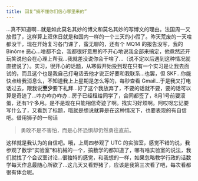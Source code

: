 ```yaml
---
title: 回复“搞不懂你们信心哪里来的”
---
```


...真不知道啊...就是如此莫名其妙的博文和莫名其妙的写博文的理由。法国周一又放假了，这样算上双休日就是和国内一样的一个三天的小假了。昨天荒废的一天啥都没干，现在开始复习各门课了，蛮无聊的，还有个 MQ14 的报告没写，我的 Binôme 恶心...啥都不会，我都很好意思的不开心地说我全部来搞定，他竟然还开玩笑说他会在心理上帮我...我就差没说你会干啥了...（说不定以后遇到这种情况就直接说了）。实习，很开心的话题，从寒假开始投到现在只有一个实习是让我去面试的，而且这个也是我自己打电话去他才说正好要和我联系...也罢，但 SKF...你能快点给我消息么，不知道我上上星期是怎么等的，每秒查看 Gmail...于是我又打电话过去，跟我说**至少**要下礼拜...好了这个我放弃了，不要的话就不要，要的话可以算是奇迹了...咋办咋办咋办...房子已经租给同学了，合同都签了，8月1号前要滚蛋，还有1个多月。是不是现在只能相信奇迹了啊。找实习好烦啊。阿哎呀忘记要写什么了，又看到了标题，哦就是想说就算是在这种情况下，也要表现的有自信吧。借用狮子的一句话

> 勇敢不是不害怕，而是心怀恐惧却仍然勇往直前。

这样就是我认为的自信吧。哦，上周四参观了 UTC 的实验室，感觉不错的说，我参观了数学“实验室”和机械的一个，搞数学的都知道了，哪有啥实验室的说法，我们就找了个会议室讨论...很独特的感觉，和我想的一样，如果忽略教学行政的话数学每天作息最随心所欲了...这几天又看野猪了，应该是我第三次看了吧，每次看都很有体会呢。